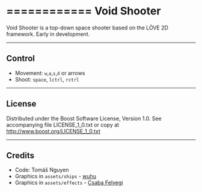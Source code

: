 ============
Void Shooter
============

Void Shooter is a top-down space shooter based on the LÖVE 2D framework.
Early in development.

-------
Control
-------

* Movement: `w`,`a`,`s`,`d` or arrows
* Shoot: `space`, `lctrl`, `rctrl`

-------
License
-------

Distributed under the Boost Software License, Version 1.0.
See accompanying file LICENSE_1_0.txt or copy at http://www.boost.org/LICENSE_1_0.txt

-------
Credits
-------

* Code: Tomáš Nguyen
* Graphics in `assets/ships` - [wuhu](http://opengameart.org/users/wuhu)
* Graphics in `assets/effects` - [Csaba Felvegi](http://opengameart.org/users/chabull)